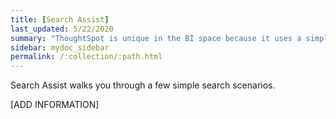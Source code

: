 ```yaml
---
title: [Search Assist]
last_updated: 5/22/2020
summary: "ThoughtSpot is unique in the BI space because it uses a simple search approach to generate tables and visualizations. Take a few minutes to learn how simple it is to get original Answers to all your business questions."
sidebar: mydoc_sidebar
permalink: /:collection/:path.html
---
```

Search Assist walks you through a few simple search scenarios.

[ADD INFORMATION]
